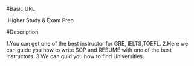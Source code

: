 #Basic URL

  .Higher Study & Exam Prep


  #Description

  1.You can get one of the best instructor for GRE, IELTS,TOEFL.
  2.Here we can guide you how to write SOP and RESUME with one of the best instructors.
  3.We can guid you how to find Universities.